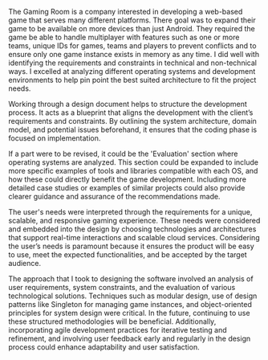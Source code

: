 
  The Gaming Room is a company interested in developing a web-based game that serves many different platforms. There goal was to expand their game to be available on more devices than just Android. They required the game be able to handle multiplayer with features such as one or more teams, unique IDs for games, teams and players to prevent conflicts and to ensure only one game instance exists in memory as any time. I did well with identifying the requirements and constraints in technical and non-technical ways. I excelled at analyzing different operating systems and development environments to help pin point the best suited architecture to fit the project needs.
  
  Working through a design document helps to structure the development process. It acts as a blueprint that aligns the development with the client’s requirements and constraints. By outlining the system architecture, domain model, and potential issues beforehand, it ensures that the coding phase is focused on implementation.
  
  If a part were to be revised, it could be the 'Evaluation' section where operating systems are analyzed. This section could be expanded to include more specific examples of tools and libraries compatible with each OS, and how these could directly benefit the game development. Including more detailed case studies or examples of similar projects could also provide clearer guidance and assurance of the recommendations made.
  
  The user's needs were interpreted through the requirements for a unique, scalable, and responsive gaming experience. These needs were considered and embedded into the design by choosing technologies and architectures that support real-time interactions and scalable cloud services. Considering the user’s needs is paramount because it ensures the product will be easy to use, meet the expected functionalities, and be accepted by the target audience.
  
  The approach that I took to designing the software involved an analysis of user requirements, system constraints, and the evaluation of various technological solutions. Techniques such as modular design, use of design patterns like Singleton for managing game instances, and object-oriented principles for system design were critical. In the future, continuing to use these structured methodologies will be beneficial. Additionally, incorporating agile development practices for iterative testing and refinement, and involving user feedback early and regularly in the design process could enhance adaptability and user satisfaction.
    

    
